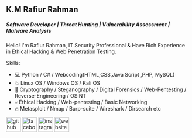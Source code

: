 ## K.M Rafiur Rahman
##### Software Developer | Threat Hunting | Vulnerability Assessment | Malware Analysis 


Hello! I'm Rafiur Rahman, IT Security Professional & Have Rich Experience in Ethical Hacking & Web Penetration Testing.

Skills:
-	💻 Python / C# / Webcoding(HTML,CSS,Java Script ,PHP, MySQL)
-	💥 Linux OS / Windows OS / Kali OS
-	💪 Cryptography / Steganography / Digital Forensics / Web-Pentesting / Reverse-Engineering / OSINT
-	💀 Ethical Hacking / Web-pentesting / Basic Networking
-	🔥 Metasploit / Nmap /  Burp-suite / Wireshark / Dirsearch etc



[<img src='https://cdn.jsdelivr.net/npm/simple-icons@3.0.1/icons/github.svg' alt='github' height='40'>](https://github.com/Rafiuer)  [<img src='https://cdn.jsdelivr.net/npm/simple-icons@3.0.1/icons/facebook.svg' alt='facebook' height='40'>](https://www.facebook.com/Rafiuer)  [<img src='https://cdn.jsdelivr.net/npm/simple-icons@3.0.1/icons/instagram.svg' alt='instagram' height='40'>](https://www.instagram.com/Rafiuerrahman/)  [<img src='https://cdn.jsdelivr.net/npm/simple-icons@3.0.1/icons/icloud.svg' alt='website' height='40'>](https://rafiuer.xyz/) 


 




